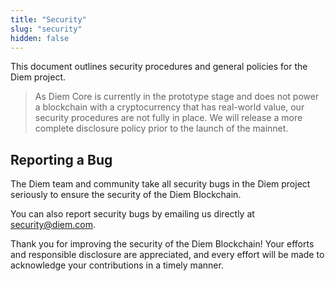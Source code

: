 ```yaml
---
title: "Security"
slug: "security"
hidden: false
---
```

This document outlines security procedures and general policies for the Diem project.

<BlockQuote type="info">
As Diem Core is currently in the prototype stage and does not power a blockchain with a cryptocurrency that has real-world value, our security procedures are not fully in place.
We will release a more complete disclosure policy prior to the launch of the mainnet. 
</BlockQuote>

## Reporting a Bug

The Diem team and community take all security bugs in the Diem project seriously to ensure the security of the Diem
Blockchain.

You can also report security bugs by emailing us directly at [security@diem.com](mailto:security@diem.com).

Thank you for improving the security of the Diem Blockchain! Your efforts and responsible disclosure are appreciated,
and every effort will be made to acknowledge your contributions in a timely manner.